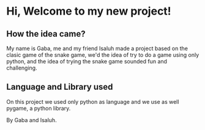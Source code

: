 <h1>Hi, Welcome to my new project!</h1>

<h2>How the idea came?</h2>
My name is Gaba, me and my friend Isaluh made a project based on the clasic game of the snake game, we'd the idea of try to do a game using only python, and the idea of trying the snake game sounded fun and challenging.

<h2>Language and Library used</h2>

<p>On this project we used only python as language and we use as well pygame, a python library.</p>

By Gaba and Isaluh.
